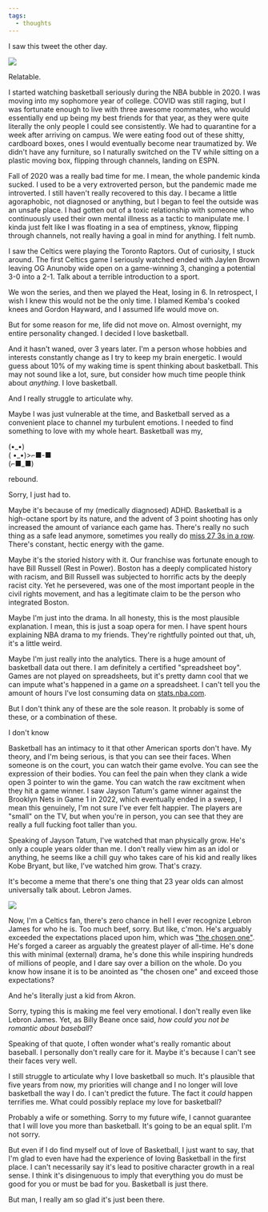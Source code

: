 ```yaml
---
tags:
  - thoughts
---
```

I saw this tweet the other day.

![](https://twitter.com/emi_f1sher/status/1775320734946017628)

Relatable.

I started watching basketball seriously during the NBA bubble in 2020. I was moving into my sophomore year of college. COVID was still raging, but I was fortunate enough to live with three awesome roommates, who would essentially end up being my best friends for that year, as they were quite literally the only people I could see consistently. We had to quarantine for a week after arriving on campus. We were eating food out of these shitty, cardboard boxes, ones I would eventually become near traumatized by. We didn't have any furniture, so I naturally switched on the TV while sitting on a plastic moving box, flipping through channels, landing on ESPN.

Fall of 2020 was a really bad time for me. I mean, the whole pandemic kinda sucked. I used to be a very extroverted person, but the pandemic made me introverted. I still haven't really recovered to this day. I became a little agoraphobic, not diagnosed or anything, but I began to feel the outside was an unsafe place. I had gotten out of a toxic relationship with someone who continuously used their own mental illness as a tactic to manipulate me. I kinda just felt like I was floating in a sea of emptiness, yknow, flipping through channels, not really having a goal in mind for anything. I felt numb.

I saw the Celtics were playing the Toronto Raptors. Out of curiosity, I stuck around. The first Celtics game I seriously watched ended with Jaylen Brown leaving OG Anunoby wide open on a game-winning 3, changing a potential 3-0 into a 2-1. Talk about a terrible introduction to a sport. 

We won the series, and then we played the Heat, losing in 6. In retrospect, I wish I knew this would not be the only time. I blamed Kemba's cooked knees and Gordon Hayward, and I assumed life would move on.

But for some reason for me, life did not move on. Almost overnight, my entire personality changed. I decided I love basketball.

And it hasn't waned, over 3 years later. I'm a person whose hobbies and interests constantly change as I try to keep my brain energetic. I would guess about 10% of my waking time is spent thinking about basketball. This may not sound like a lot, sure, but consider how much time people think about *anything*. I love basketball. 

And I really struggle to articulate why.

Maybe I was just vulnerable at the time, and Basketball served as a convenient place to channel my turbulent emotions. I needed to find something to love with my whole heart. Basketball was my, 

(•\_•)  
( •\_•)>⌐■-■  
(⌐■_■)

rebound. 

Sorry, I just had to.

Maybe it's because of my (medically diagnosed) ADHD. Basketball is a high-octane sport by its nature, and the advent of 3 point shooting has only increased the amount of variance each game has. There's really no such thing as a safe lead anymore, sometimes you really do [miss 27 3s in a row](https://www.youtube.com/watch?v=Jox6ggZpxnI). There's constant, hectic energy with the game.

Maybe it's the storied history with it. Our franchise was fortunate enough to have Bill Russell (Rest in Power). Boston has a deeply complicated history with racism, and Bill Russell was subjected to horrific acts by the deeply racist city. Yet he persevered, was one of the most important people in the civil rights movement, and has a legitimate claim to be the person who integrated Boston. 

Maybe I'm just into the drama. In all honesty, this is the most plausible explanation. I mean, this is just a soap opera for men. I have spent hours explaining NBA drama to my friends. They're rightfully pointed out that, uh, it's a little weird. 

Maybe I'm just really into the analytics. There is a huge amount of basketball data out there. I am definitely a certified "spreadsheet boy". Games are not played on spreadsheets, but it's pretty damn cool that we can impute what's happened in a game *on* a spreadsheet. I can't tell you the amount of hours I've lost consuming data on [stats.nba.com](https://stats.nba.com). 

But I don't think any of these are the sole reason. It probably is some of these, or a combination of these.

I don't know

Basketball has an intimacy to it that other American sports don't have. My theory, and I'm being serious, is that you can see their faces. When someone is on the court, you can watch their game evolve. You can see the expression of their bodies. You can feel the pain when they clank a wide open 3 pointer to win the game. You can watch the raw excitment when they hit a game winner. I saw Jayson Tatum's game winner against the Brooklyn Nets in Game 1 in 2022, which eventually ended in a sweep, I mean this genuinely, I'm not sure I've ever felt happier. The players are "small" on the TV, but when you're in person, you can see that they are really a full fucking foot taller than you.

Speaking of Jayson Tatum, I've watched that man physically grow. He's only a couple years older than me. I don't really view him as an idol or anything, he seems like a chill guy who takes care of his kid and really likes Kobe Bryant, but like, I've watched him grow. That's crazy. 

It's become a meme that there's one thing that 23 year olds can almost universally talk about. Lebron James. 

![](https://twitter.com/delia_cai/status/1773369933172252841)

Now, I'm a Celtics fan, there's zero chance in hell I ever recognize Lebron James for who he is. Too much beef, sorry. But like, c'mon. He's arguably exceeded the expectations placed upon him, which was ["the chosen one"](https://sicovers.com/featured/the-chosen-one-st-vincent-st-mary-high-lebron-james-february-18-2002-sports-illustrated-cover.html). He's forged a career as arguably the greatest player of all-time. He's done this with minimal (external) drama, he's done this while inspiring hundreds of millions of people, and I dare say over a billion on the whole. Do you know how insane it is to be anointed as "the chosen one" and exceed those expectations? 

And he's literally just a kid from Akron.

Sorry, typing this is making me feel very emotional. I don't really even like Lebron James. Yet, as Billy Beane once said, *how could you not be romantic about baseball*? 

Speaking of that quote, I often wonder what's really romantic about baseball. I personally don't really care for it. Maybe it's because I can't see their faces very well.

I still struggle to articulate why I love basketball so much. It's plausible that five years from now, my priorities will change and I no longer will love basketball the way I do. I can't predict the future. The fact it *could* happen terrifies me. What could possibly replace my love for basketball? 

Probably a wife or something. Sorry to my future wife, I cannot guarantee that I will love you more than basketball. It's going to be an equal split. I'm not sorry.

But even if I do find myself out of love of Basketball, I just want to say, that I'm glad to even have had the experience of loving Basketball in the first place. I can't necessarily say it's lead to positive character growth in a real sense. I think it's disingenuous to imply that everything you do must be good for you or must be bad for you. Basketball is just there.

But man, I really am so glad it's just been there. 